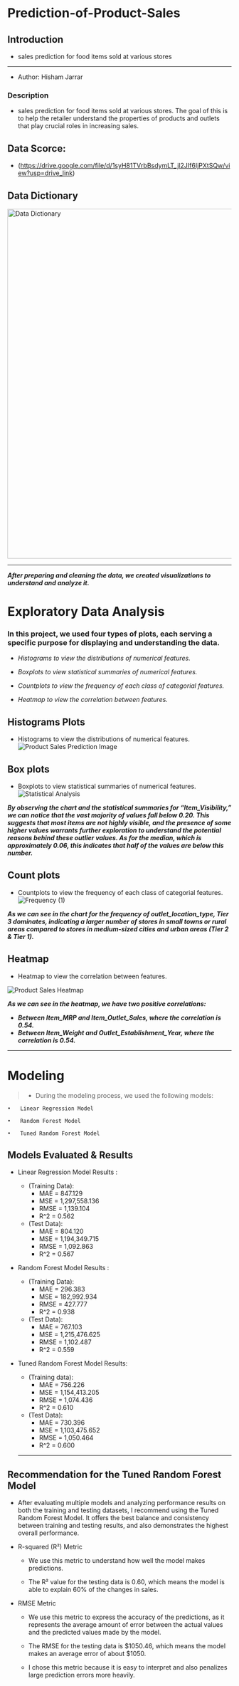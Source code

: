 # Prediction-of-Product-Sales
## Introduction
- sales prediction for food items sold at various stores
--------
- Author: Hisham Jarrar
### Description
- sales prediction for food items sold at various stores. The goal of this is to help the retailer understand the properties of products and outlets that play crucial roles in increasing sales.

## Data Scorce:
- (https://drive.google.com/file/d/1syH81TVrbBsdymLT_jl2JIf6IjPXtSQw/view?usp=drive_link)

## Data Dictionary
<img width="786" alt="Data Dictionary" src="https://github.com/user-attachments/assets/b8c7a379-8192-48df-9f03-87048781c6be" />

----

***After preparing and cleaning the data, we created visualizations to understand and analyze it.***

# Exploratory Data Analysis

### In this project, we used four types of plots, each serving a specific purpose for displaying and understanding the data.

  - *Histograms to view the distributions of numerical features.*
    
  - *Boxplots to view statistical summaries of numerical features.*
    
  - *Countplots to view the frequency of each class of categorial features.*
    
  - *Heatmap to view the correlation between features.*


## Histograms Plots
- Histograms to view the distributions of numerical features.
  ![Product Sales Prediction Image](https://github.com/user-attachments/assets/de325cdd-bf90-4e79-86f6-cce087ee4ee5)




## Box plots
- Boxplots to view statistical summaries of numerical features.
![Statistical Analysis](https://github.com/user-attachments/assets/1ce13a45-e2a5-4b51-b85e-3e2ba82c332f)

***By observing the chart and the statistical summaries for “Item_Visibility,” we can notice that the vast majority of values fall below 0.20. This suggests that most items are not highly visible, and the presence of some higher values warrants further exploration to understand the potential reasons behind these outlier values. As for the median, which is approximately 0.06, this indicates that half of the values are below this number.***



## Count plots
- Countplots to view the frequency of each class of categorial features.![Frequency (1)](https://github.com/user-attachments/assets/37f21f17-d94a-4dad-ab8b-e65bedb97695)

***As we can see in the chart for the frequency of outlet_location_type, Tier 3 dominates, indicating a larger number of stores in small towns or rural areas compared to stores in medium-sized cities and urban areas (Tier 2 & Tier 1).***


## Heatmap 
- Heatmap to view the correlation between features.

![Product Sales Heatmap](https://github.com/user-attachments/assets/ddd93a7f-3318-45bb-b587-2ccb629e7807)

***As we can see in the heatmap, we have two positive correlations:***
- ***Between Item_MRP and Item_Outlet_Sales, where the correlation is 0.54.***
- ***Between Item_Weight and Outlet_Establishment_Year, where the correlation is  0.54.***

----
# Modeling

> - During the modeling process, we used the following models:

	•	Linear Regression Model

	•	Random Forest Model
 
	•	Tuned Random Forest Model

 ## Models Evaluated & Results
 
- Linear Regression Model Results :
  - (Training Data):
    - MAE = 847.129
    - MSE = 1,297,558.136
    - RMSE = 1,139.104
    - R^2 = 0.562
  - (Test Data):
    - MAE = 804.120
    - MSE = 1,194,349.715
    - RMSE = 1,092.863
    - R^2 = 0.567

- Random Forest Model Results :
  - (Training Data):
    - MAE = 296.383
    - MSE = 182,992.934
    - RMSE = 427.777
    - R^2 = 0.938
  - (Test Data):
    - MAE = 767.103
    - MSE = 1,215,476.625
    - RMSE = 1,102.487
    - R^2 = 0.559

- Tuned Random Forest Model Results:
  - (Training data):
    - MAE = 756.226
    - MSE = 1,154,413.205
    - RMSE = 1,074.436
    - R^2 = 0.610
  - (Test Data):
    - MAE = 730.396
    - MSE = 1,103,475.652
    - RMSE = 1,050.464
    - R^2 = 0.600
   
  ----
## Recommendation for the Tuned Random Forest Model
- After evaluating multiple models and analyzing performance results on both the training and testing datasets, I recommend using the Tuned Random Forest Model. It offers the best balance and consistency between training and testing results, and also demonstrates the highest overall performance.

- R-squared (R²) Metric
  - We use this metric to understand how well the model makes predictions.
    
  - The R² value for the testing data is 0.60, which means the model is able to explain 60% of the changes in sales.

- RMSE Metric
  - We use this metric to express the accuracy of the predictions, as it represents the average amount of error between the actual values and the predicted values made by the model.
    
  - The RMSE for the testing data is $1050.46, which means the model makes an average error of about $1050.
    
  - I chose this metric because it is easy to interpret and also penalizes large prediction errors more heavily.




